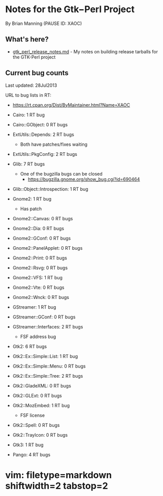 # Notes for the Gtk−Perl Project #
By Brian Manning (PAUSE ID: XAOC)

## What's here? ##
- [gtk_perl_release_notes.md](https://github.com/cpanxaoc/notes/blob/master/gtk_perl_release_notes.md) - My notes on building release tarballs for the GTK-Perl project

## Current bug counts ##
Last updated: 28Jul2013

URL to bug lists in RT:
- https://rt.cpan.org/Dist/ByMaintainer.html?Name=XAOC

- Cairo: 1 RT bug
- Cairo::GObject: 0 RT bugs
- ExtUtils::Depends: 2 RT bugs
  - Both have patches/fixes waiting
- ExtUtils::PkgConfig: 2 RT bugs
- Glib: 7 RT bugs
  - One of the bugzilla bugs can be closed 
    - https://bugzilla.gnome.org/show_bug.cgi?id=690464
- Glib::Object::Introspection: 1 RT bug
- Gnome2: 1 RT bug
  - Has patch
- Gnome2::Canvas: 0 RT bugs
- Gnome2::Dia: 0 RT bugs
- Gnome2::GConf: 0 RT bugs
- Gnome2::PanelApplet: 0 RT bugs
- Gnome2::Print: 0 RT bugs
- Gnome2::Rsvg: 0 RT bugs
- Gnome2::VFS: 1 RT bug
- Gnome2::Vte: 0 RT bugs
- Gnome2::Wnck: 0 RT bugs
- GStreamer: 1 RT bug
- GStreamer::GConf: 0 RT bugs
- GStreamer::Interfaces: 2 RT bugs
  - FSF address bug
- Gtk2: 6 RT bugs
- Gtk2::Ex::Simple::List: 1 RT bug
- Gtk2::Ex::Simple::Menu: 0 RT bugs
- Gtk2::Ex::Simple::Tree: 2 RT bugs
- Gtk2::GladeXML: 0 RT bugs
- Gtk2::GLExt: 0 RT bugs
- Gtk2::MozEmbed: 1 RT bug
  - FSF license
- Gtk2::Spell: 0 RT bugs
- Gtk2::TrayIcon: 0 RT bugs
- Gtk3: 1 RT bug
- Pango: 4 RT bugs



# vim: filetype=markdown shiftwidth=2 tabstop=2
